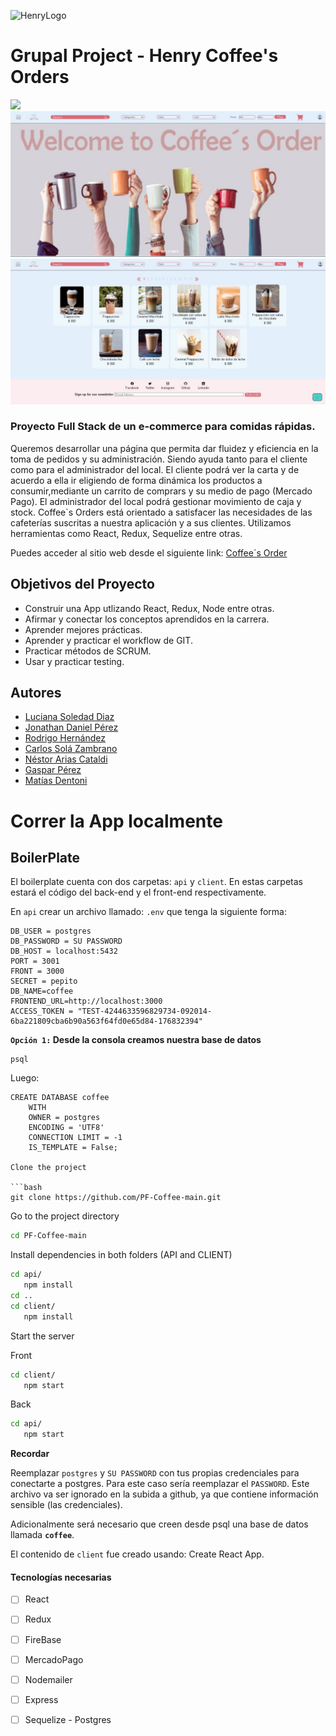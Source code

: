 ![HenryLogo](https://d31uz8lwfmyn8g.cloudfront.net/Assets/logo-henry-white-lg.png)

# __Grupal Project - Henry Coffee's Orders__
<img height="200" src="client/src/assets/logo_coffee.png" />
<img src="client/src/assets/Coffee1.jpeg" />
<img src="client/src/assets/Coffee2.jpeg" />


### Proyecto Full Stack de un e-commerce para comidas rápidas. 
Queremos desarrollar una página que permita dar fluidez y eficiencia en la toma de pedidos y su administración. Siendo ayuda tanto para el cliente como para el administrador del local.
El cliente podrá ver la carta y de acuerdo a ella ir eligiendo de forma dinámica los productos a consumir,mediante un carrito de comprars y su medio de pago (Mercado Pago). 
El administrador del local podrá gestionar movimiento de caja y stock.
Coffee`s Orders está orientado a satisfacer las necesidades de las cafeterías suscritas a nuestra aplicación y a sus clientes. 
Utilizamos herramientas como React, Redux, Sequelize entre otras.

Puedes acceder al sitio web desde el siguiente link: [Coffee´s Order](https://coffeemainapp.vercel.app/)

## Objetivos del Proyecto

- Construir una App utlizando React, Redux, Node entre otras.
- Afirmar y conectar los conceptos aprendidos en la carrera.
- Aprender mejores prácticas.
- Aprender y practicar el workflow de GIT.
- Practicar métodos de SCRUM.
- Usar y practicar testing.

## Autores

- [Luciana Soledad Diaz](https://www.linkedin.com/in/luciana-soledad-diaz/)
- [Jonathan Daniel Pérez](https://www.linkedin.com/in/jonathanperezfrontenddeveloper/)
- [Rodrigo Hernández](https://www.linkedin.com/in/rodrigo-hernandez-4a8b5523b/)
- [Carlos Solá Zambrano](https://www.linkedin.com/in/carlos-sol%C3%A1-zambrano-228093224/)
- [Néstor Arias Cataldi](https://www.linkedin.com/in/n%C3%A9stor-arias-cataldi-815b4411a/)
- [Gaspar Pérez](https://www.linkedin.com/in/gaspar-perez-9006a5239/)
- [Matías Dentoni](https://www.linkedin.com/in/mat%C3%ADas-hern%C3%A1n-dentoni-5a2941125/)

# Correr la App localmente
## BoilerPlate

El boilerplate cuenta con dos carpetas: `api` y `client`. En estas carpetas estará el código del back-end y el front-end respectivamente.

En `api` crear un archivo llamado: `.env` que tenga la siguiente forma:

```env
DB_USER = postgres
DB_PASSWORD = SU PASSWORD
DB_HOST = localhost:5432
PORT = 3001
FRONT = 3000
SECRET = pepito
DB_NAME=coffee
FRONTEND_URL=http://localhost:3000
ACCESS_TOKEN = "TEST-4244633596829734-092014-6ba221809cba6b90a563f64fd0e65d84-176832394"
```

__``Opción 1:`` Desde la consola creamos nuestra base de datos__

```psql
psql
```
Luego:
```sequelize
CREATE DATABASE coffee
    WITH
    OWNER = postgres
    ENCODING = 'UTF8'
    CONNECTION LIMIT = -1
    IS_TEMPLATE = False;

Clone the project

```bash
git clone https://github.com/PF-Coffee-main.git
```

Go to the project directory

```bash
cd PF-Coffee-main
```

Install dependencies in both folders (API and CLIENT)

```bash
cd api/
   npm install
cd ..
cd client/
   npm install
```

Start the server

Front
```bash
cd client/
   npm start
```
Back
```bash
cd api/
   npm start
```
__Recordar__

Reemplazar `postgres` y `SU PASSWORD` con tus propias credenciales para conectarte a postgres.
Para este caso sería reemplazar el ``PASSWORD``.
Este archivo va ser ignorado en la subida a github, ya que contiene información sensible (las credenciales).

Adicionalmente será necesario que creen desde psql una base de datos llamada __`coffee`__.

El contenido de `client` fue creado usando: Create React App.





#### Tecnologías necesarias

- [ ] React
- [ ] Redux
- [ ] FireBase
- [ ] MercadoPago
- [ ] Nodemailer
- [ ] Express
- [ ] Sequelize - Postgres 


